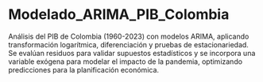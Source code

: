 # Modelado_ARIMA_PIB_Colombia
Análisis del PIB de Colombia (1960-2023) con modelos ARIMA, aplicando transformación logarítmica, diferenciación y pruebas de estacionariedad. Se evalúan residuos para validar supuestos estadísticos y se incorpora una variable exógena para modelar el impacto de la pandemia, optimizando predicciones para la planificación económica.
